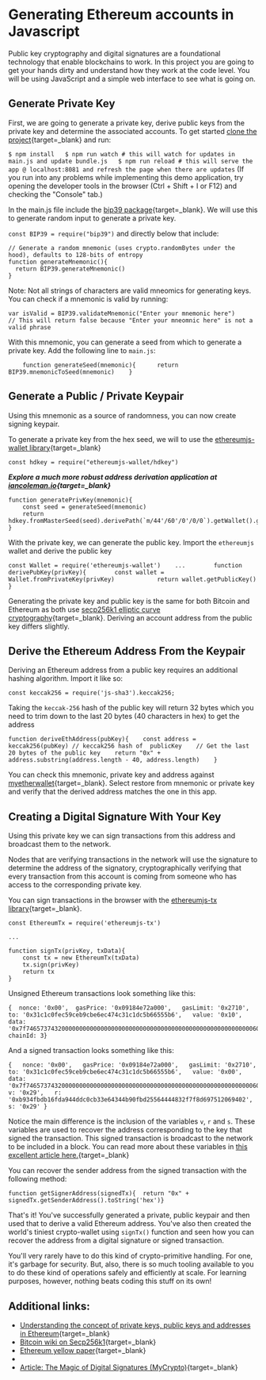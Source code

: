   Generating Ethereum accounts in Javascript
==========================================

  Public key cryptography and digital signatures are a foundational technology that enable blockchains to work. In this project you are going to get your hands dirty and understand how they work at the code level. You will be using JavaScript and a simple web interface to see what is going on.

 Generate Private Key
--------------------

 First, we are going to generate a private key, derive public keys from the private key and determine the associated accounts. To get started [clone the project](https://github.com/ConsenSys-Academy/ethereum-address-generator-js){target=_blank} and run:

 `$ npm install  
$ npm run watch # this will watch for updates in main.js and update bundle.js  
$ npm run reload # this will serve the app @ localhost:8081 and refresh the page when there are updates` (If you run into any problems while implementing this demo application, try opening the developer tools in the browser (Ctrl + Shift + I or F12) and checking the "Console" tab.)

 In the main.js file include the [bip39 package](https://www.npmjs.com/package/bip39){target=_blank}. We will use this to generate random input to generate a private key.

 `const BIP39 = require("bip39")` and directly below that include: 
```
// Generate a random mnemonic (uses crypto.randomBytes under the hood), defaults to 128-bits of entropy  
function generateMnemonic(){  
  return BIP39.generateMnemonic()  
}
```
 Note: Not all strings of characters are valid mneomics for generating keys. You can check if a mnemonic is valid by running: 
```
var isValid = BIP39.validateMnemonic("Enter your mnemonic here")  
// This will return false because "Enter your mneomnic here" is not a valid phrase
```
  With this mnemonic, you can generate a seed from which to generate a private key. Add the following line to `main.js`: 

 
```
    function generateSeed(mnemonic){      return BIP39.mnemonicToSeed(mnemonic)    }  
```
 Generate a Public / Private Keypair
-----------------------------------

 Using this mnemonic as a source of randomness, you can now create signing keypair.

 To generate a private key from the hex seed, we will to use the [ethereumjs-wallet library](https://github.com/ethereumjs/ethereumjs-wallet){target=_blank}

 
```
const hdkey = require("ethereumjs-wallet/hdkey")  
```
 ***Explore a much more robust address derivation application at [iancoleman.io](https://iancoleman.io/bip39/){target=_blank}*** 
```
function generatePrivKey(mnemonic){  
    const seed = generateSeed(mnemonic)  
    return hdkey.fromMasterSeed(seed).derivePath(`m/44'/60'/0'/0/0`).getWallet().getPrivateKey()  
}
```
 With the private key, we can generate the public key. Import the `ethereumjs` wallet and derive the public key

 
```
const Wallet = require('ethereumjs-wallet')    ...        function derivePubKey(privKey){        const wallet = Wallet.fromPrivateKey(privKey)            return wallet.getPublicKey()    }
```
 Generating the private key and public key is the same for both Bitcoin and Ethereum as both use [secp256k1 elliptic curve cryptography](https://en.bitcoin.it/wiki/Secp256k1){target=_blank}. Deriving an account address from the public key differs slightly.

 Derive the Ethereum Address From the Keypair
--------------------------------------------

 Deriving an Ethereum address from a public key requires an additional hashing algorithm. Import it like so:

 
```
const keccak256 = require('js-sha3').keccak256;
```
 Taking the `keccak-256` hash of the public key will return 32 bytes which you need to trim down to the last 20 bytes (40 characters in hex) to get the address

 
```
function deriveEthAddress(pubKey){    const address = keccak256(pubKey) // keccak256 hash of  publicKey    // Get the last 20 bytes of the public key    return "0x" + address.substring(address.length - 40, address.length)    }
```
You can check this mnemonic, private key and address against [myetherwallet](https://www.myetherwallet.com/#view-wallet-info){target=_blank}. Select restore from mnemonic or private key and verify that the derived address matches the one in this app.

Creating a Digital Signature With Your Key
------------------------------------------

Using this private key we can sign transactions from this address and broadcast them to the network.

Nodes that are verifying transactions in the network will use the signature to determine the address of the signatory, cryptographically verifying that every transaction from this account is coming from someone who has access to the corresponding private key.

You can sign transactions in the browser with the [ethereumjs-tx library](https://github.com/ethereumjs/ethereumjs-tx){target=_blank}.


```
const EthereumTx = require('ethereumjs-tx')  
  
...  
  
function signTx(privKey, txData){  
    const tx = new EthereumTx(txData)  
    tx.sign(privKey)  
    return tx  
}
```
Unsigned Ethereum transactions look something like this:


```
{  nonce: '0x00',  gasPrice: '0x09184e72a000',   gasLimit: '0x2710',  to: '0x31c1c0fec59ceb9cbe6ec474c31c1dc5b66555b6',   value: '0x10',   data: '0x7f7465737432000000000000000000000000000000000000000000000000000000600057',  chainId: 3}
```
And a signed transaction looks something like this:


```
{   nonce: '0x00',   gasPrice: '0x09184e72a000',   gasLimit: '0x2710',   to: '0x31c1c0fec59ceb9cbe6ec474c31c1dc5b66555b6',   value: '0x00',   data: '0x7f7465737432000000000000000000000000000000000000000000000000000000600057',   v: '0x29',   r: '0xb934fbdb16fda944ddc0cb33e64344b90fbd25564444832f7f8d697512069402',  s: '0x29' }
```
Notice the main difference is the inclusion of the variables `v`, `r` and `s`. These variables are used to recover the address corresponding to the key that signed the transaction. This signed transaction is broadcast to the network to be included in a block. You can read more about these variables in [this excellent article here.](https://medium.com/mycrypto/the-magic-of-digital-signatures-on-ethereum-98fe184dc9c7){target=_blank}

You can recover the sender address from the signed transaction with the following method:


```
function getSignerAddress(signedTx){  return "0x" + signedTx.getSenderAddress().toString('hex')}
```
That's it! You've successfully generated a private, public keypair and then used that to derive a valid Ethereum address. You've also then created the world's tiniest crypto-wallet using `signTx()` function and seen how you can recover the address from a digital signature or signed transaction.

You'll very rarely have to do this kind of crypto-primitive handling. For one, it's garbage for security. But, also, there is so much tooling available to you to do these kind of operations safely and efficiently at scale. For learning purposes, however, nothing beats coding this stuff on its own!

 Additional links:
-----------------

* [Understanding the concept of private keys, public keys and addresses in Ethereum](https://etherworld.co/2017/11/17/understanding-the-concept-of-private-key-public-key-and-address-in-ethereum-blockchain/){target=_blank}
* [Bitcoin wiki on Secp256k1](https://en.bitcoin.it/wiki/Secp256k1){target=_blank}
* [Ethereum yellow paper](https://ethereum.github.io/yellowpaper/paper.pdf){target=_blank}
* 
* [Article: The Magic of Digital Signatures (MyCrypto)](https://medium.com/mycrypto/the-magic-of-digital-signatures-on-ethereum-98fe184dc9c7){target=_blank}

 